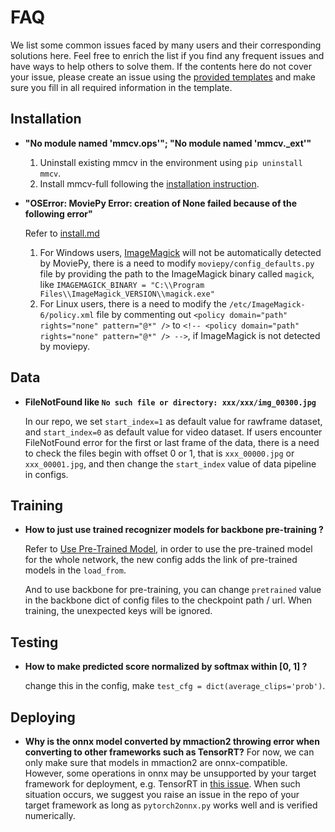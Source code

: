 # FAQ

We list some common issues faced by many users and their corresponding solutions here.
Feel free to enrich the list if you find any frequent issues and have ways to help others to solve them.
If the contents here do not cover your issue, please create an issue using the [provided templates](/.github/ISSUE_TEMPLATE/error-report.md) and make sure you fill in all required information in the template.


## Installation

- **"No module named 'mmcv.ops'"; "No module named 'mmcv._ext'"**

    1. Uninstall existing mmcv in the environment using `pip uninstall mmcv`.
    2. Install mmcv-full following the [installation instruction](https://mmcv.readthedocs.io/en/latest/#installation).

- **"OSError: MoviePy Error: creation of None failed because of the following error"**

    Refer to [install.md](https://github.com/open-mmlab/mmaction2/blob/master/docs/install.md#requirements)
    1. For Windows users, [ImageMagick](https://www.imagemagick.org/script/index.php) will not be automatically detected by MoviePy,
    there is a need to modify `moviepy/config_defaults.py` file by providing the path to the ImageMagick binary called `magick`,
    like `IMAGEMAGICK_BINARY = "C:\\Program Files\\ImageMagick_VERSION\\magick.exe"`
    2. For Linux users, there is a need to modify the `/etc/ImageMagick-6/policy.xml` file by commenting out
    `<policy domain="path" rights="none" pattern="@*" />` to `<!-- <policy domain="path" rights="none" pattern="@*" /> -->`,
    if ImageMagick is not detected by moviepy.

## Data

- **FileNotFound like `No such file or directory: xxx/xxx/img_00300.jpg`**

    In our repo, we set `start_index=1` as default value for rawframe dataset, and `start_index=0` as default value for video dataset.
    If users encounter FileNotFound error for the first or last frame of the data, there is a need to check the files begin with offset 0 or 1,
    that is `xxx_00000.jpg` or `xxx_00001.jpg`, and then change the `start_index` value of data pipeline in configs.


## Training

- **How to just use trained recognizer models for backbone pre-training ?**

    Refer to [Use Pre-Trained Model](https://github.com/open-mmlab/mmaction2/blob/master/docs/tutorials/finetune.md#use-pre-trained-model),
    in order to use the pre-trained model for the whole network, the new config adds the link of pre-trained models in the `load_from`.

    And to use backbone for pre-training, you can change `pretrained` value in the backbone dict of config files to the checkpoint path / url.
    When training, the unexpected keys will be ignored.


## Testing

- **How to make predicted score normalized by softmax within [0, 1] ?**

    change this in the config, make `test_cfg = dict(average_clips='prob')`.

## Deploying

- **Why is the onnx model converted by mmaction2 throwing error when converting to other frameworks such as TensorRT?**
    For now, we can only make sure that models in mmaction2 are onnx-compatible. However, some operations in onnx may be unsupported by your target framework for deployment, e.g. TensorRT in [this issue](https://github.com/open-mmlab/mmaction2/issues/414). When such situation occurs, we suggest you raise an issue in the repo of your target framework as long as `pytorch2onnx.py` works well and is verified numerically.
